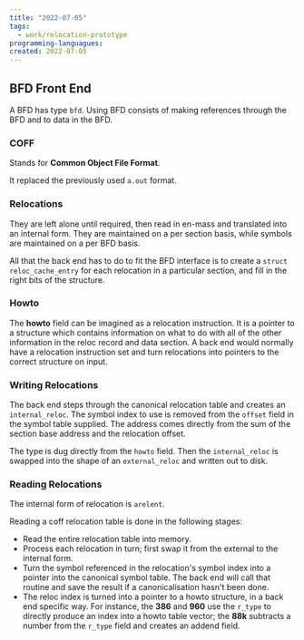 ```yaml
---
title: "2022-07-05"
tags:
  - work/relocation-prototype 
programming-languagues:
created: 2022-07-05
---
```

## BFD Front End
A BFD has type `bfd`. Using BFD consists of making references through the BFD and to data in the BFD.

### COFF
Stands for **Common Object File Format**.

It replaced the previously used `a.out` format.

### Relocations
They are left alone until required, then read in en-mass and translated into an internal form. They are maintained on a per section basis, while symbols are maintained on a per BFD basis.

All that the back end has to do to fit the BFD interface is to create a `struct reloc_cache_entry` for each relocation in a particular section, and fill in the right bits of the structure.

### Howto
The **howto** field can be imagined as a relocation instruction. It is a pointer to a structure which contains information on what to do with all of the other information in the reloc record and data section. A back end would normally have a relocation instruction set and turn relocations into pointers to the correct structure on input.

### Writing Relocations
The back end steps through the canonical relocation table and creates an `internal_reloc`. The symbol index to use is removed from the `offset` field in the symbol table supplied. The address comes directly from the sum of the section base address and the relocation offset.

The type is dug directly from the `howto` field. Then the `internal_reloc` is swapped into the shape of an `external_reloc` and written out to disk.

### Reading Relocations
The internal form of relocation is `arelent`.

Reading a coff relocation table is done in the following stages:
- Read the entire relocation table into memory.
- Process each relocation in turn; first swap it from the external to the internal form.
- Turn the symbol referenced in the relocation's symbol index into a pointer into the canonical symbol table. The back end will call that routine and save the result if a canonicalisation hasn't been done.
- The reloc index is turned into a pointer to a howto structure, in a back end specific way. For instance, the **386** and **960** use the `r_type` to directly produce an index into a howto table vector; the **88k** subtracts a number from the `r_type` field and creates an addend field.